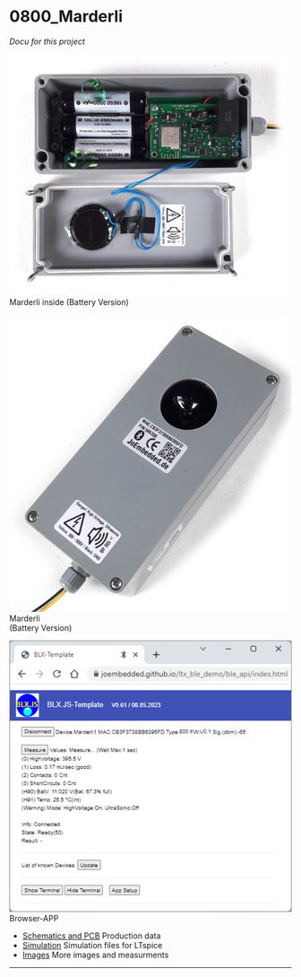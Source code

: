 # 0800_Marderli #
_Docu for this project_

!['Marderli intern'](./img/marderli_int.jpg) <br>Marderli inside (Battery Version)

!['Marderli'](./img/marderli.jpg) Marderli <br>(Battery Version)

![Browser-APP 'BLX.JS'](../img_allg/blx_js.png) <br>Browser-APP


- [Schematics and PCB](./cad/) Production data
- [Simulation](./simulation/) Simulation files for LTspice
- [Images](./img/) More images and measurments

---

